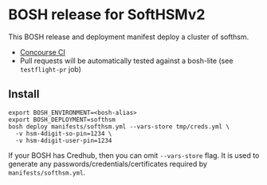 # BOSH release for SoftHSMv2

This BOSH release and deployment manifest deploy a cluster of softhsm.

* [Concourse CI](https://ci.starkandwayne.com/teams/main/pipelines/softhsm-boshrelease)
* Pull requests will be automatically tested against a bosh-lite (see `testflight-pr` job)

## Install

```
export BOSH_ENVIRONMENT=<bosh-alias>
export BOSH_DEPLOYMENT=softhsm
bosh deploy manifests/softhsm.yml --vars-store tmp/creds.yml \
  -v hsm-4digit-so-pin=1234 \
  -v hsm-4digit-user-pin=1234
```

If your BOSH has Credhub, then you can omit `--vars-store` flag. It is used to generate any passwords/credentials/certificates required by `manifests/softhsm.yml`.
